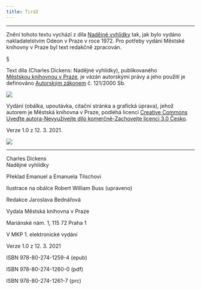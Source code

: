 ```yaml
---
title: Tiráž
---
```


***

Znění tohoto textu vychází z díla [Nadějné vyhlídky](https://aleph.nkp.cz/F/?func=direct&doc_number=000124272&local_base=CNB) tak, jak bylo vydáno nakladatelstvím Odeon v Praze v roce 1972. Pro potřeby vydání Městské knihovny v Praze byl text redakčně zpracován.

§

Text díla (Charles Dickens: Nadějné vyhlídky), publikovaného [Městskou knihovnou v Praze](https://www.mlp.cz/cz/), je vázán autorskými právy a jeho použití je definováno [Autorským zákonem](https://www.mkcr.cz/predpisy-zakonu-709.html) č. 121/2000 Sb.

![](../Images/image001.jpg)

Vydání (obálka, upoutávka, citační stránka a grafická úprava), jehož autorem je Městská knihovna v Praze, podléhá licenci [Creative Commons Uveďte autora-Nevyužívejte dílo komerčně-Zachovejte licenci 3.0 Česko](https://creativecommons.org/licenses/by-nc-sa/3.0/cz/).

  

Verze 1.0 z 12. 3. 2021.

![](../Images/image002.jpg)


***

Charles Dickens  
Nadějné vyhlídky

Překlad Emanuel a Emanuela Tilschovi

  

Ilustrace na obálce Robert William Buss (upraveno)

  

Redakce Jaroslava Bednářová

Vydala Městská knihovna v Praze

  

Mariánské nám. 1, 115 72 Praha 1

V MKP 1. elektronické vydání

  

Verze 1.0 z 12. 3. 2021

ISBN 978-80-274-1259-4 (epub)

  

ISBN 978-80-274-1260-0 (pdf)

  

ISBN 978-80-274-1261-7 (prc)
